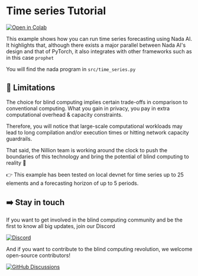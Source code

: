 # Time series Tutorial

[![Open in Colab](https://colab.research.google.com/assets/colab-badge.svg)](https://colab.research.google.com/github/NillionNetwork/nada-ai/blob/main/examples/time_series/time_series.ipynb)

This example shows how you can run time series forecasting using Nada AI. It highlights that, although there exists a major parallel between Nada AI's design and that of PyTorch, it also integrates with other frameworks such as in this case `prophet`

You will find the nada program in `src/time_series.py`

## 🚨 Limitations
The choice for blind computing implies certain trade-offs in comparison to conventional computing. What you gain in privacy, you pay in extra computational overhead & capacity constraints.

Therefore, you will notice that large-scale computational workloads may lead to long compilation and/or execution times or hitting network capacity guardrails.

That said, the Nillion team is working around the clock to push the boundaries of this technology and bring the potential of blind computing to reality 🚀

👉 This example has been tested on local devnet for time series up to 25 elements and a forecasting horizon of up to 5 periods.

## ➡️ Stay in touch
If you want to get involved in the blind computing community and be the first to know all big updates, join our Discord

[![Discord](https://img.shields.io/badge/Discord-nillionnetwork-%235865F2?logo=discord)](https://discord.gg/nillionnetwork)

And if you want to contribute to the blind computing revolution, we welcome open-source contributors!

[![GitHub Discussions](https://img.shields.io/badge/GitHub_Discussions-NillionNetwork-%23181717?logo=github)](https://github.com/orgs/NillionNetwork/discussions)
